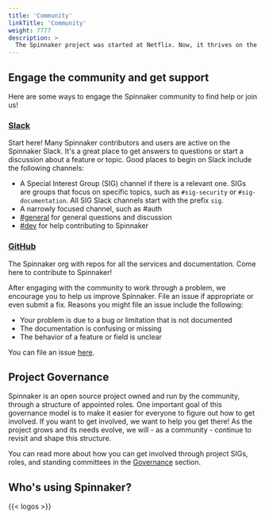 ```yaml
---
title: 'Community'
linkTitle: 'Community'
weight: 7777
description: >
  The Spinnaker project was started at Netflix. Now, it thrives on the contributions of the broader DevOps community who have adopted it as their Continuous Delivery tool.
---
```


## Engage the community and get support

Here are some ways to engage the Spinnaker community to find help or join us!

### [Slack](https://join.slack.com/t/spinnakerteam/shared_invite/zt-3f4dqg66a-hX~tWeWPL3Sfnj3F8Ie2xg)

Start here! Many Spinnaker contributors and users are active on the Spinnaker Slack. It's a great place to get answers to questions or start a discussion about a feature or topic. Good places to begin on Slack include the following channels:

- A Special Interest Group (SIG) channel if there is a relevant one. SIGs are groups that focus on specific topics, such as `#sig-security` or `#sig-documentation`. All SIG Slack channels start with the prefix `sig`.
- A narrowly focused channel, such as #auth
- [#general](https://spinnakerteam.slack.com/archives/C091CCWRJ) for general questions and discussion
- [#dev](https://spinnakerteam.slack.com/archives/C0DPVDMQE) for help contributing to Spinnaker

### [GitHub](https://github.com/spinnaker)

The Spinnaker org with repos for all the services and documentation. Come here to contribute to Spinnaker!

After engaging with the community to work through a problem, we encourage you to help us improve Spinnaker. File an issue if appropriate or even submit a fix. Reasons you might file an issue include the following:

- Your problem is due to a bug or limitation that is not documented
- The documentation is confusing or missing
- The behavior of a feature or field is unclear

You can file an issue [here](https://github.com/spinnaker/spinnaker/issues).

## Project Governance

Spinnaker is an open source project owned and run by the community, through a structure of appointed roles. One important goal of this governance model is to make it easier for everyone to figure out how to get involved. If you want to get involved, we want to help you get there! As the project grows and its needs evolve, we will - as a community - continue to revisit and shape this structure.

You can read more about how you can get involved through project SIGs, roles, and standing committees in the [Governance](https://github.com/spinnaker/governance) section.

## Who's using Spinnaker?

{{< logos >}}
